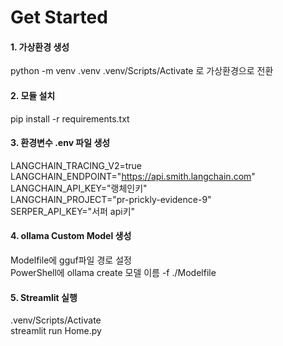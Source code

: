 # Get Started

#### 1. 가상환경 생성

python -m venv .venv
.venv/Scripts/Activate 로 가상환경으로 전환

#### 2. 모듈 설치

pip install -r requirements.txt

#### 3. 환경변수 .env 파일 생성

LANGCHAIN_TRACING_V2=true  
LANGCHAIN_ENDPOINT="https://api.smith.langchain.com"  
LANGCHAIN_API_KEY="랭체인키"  
LANGCHAIN_PROJECT="pr-prickly-evidence-9"  
SERPER_API_KEY="서퍼 api키"

#### 4. ollama Custom Model 생성

Modelfile에 gguf파일 경로 설정  
PowerShell에 ollama create 모델 이름 -f ./Modelfile

#### 5. Streamlit 실행

.venv/Scripts/Activate  
streamlit run Home.py
